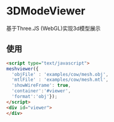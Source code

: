 # 3DModeViewer

基于Three.JS (WebGL)实现3d模型展示

## 使用

``` html 
<script type="text/javascript">
meshviewer({
  'objFile' : 'examples/cow/mesh.obj',
  'mtlFile' : 'examples/cow/mesh.mtl', 
  'showWireFrame': true,
  'container':'#viewer', 
  'format':'obj'});
</script>
<div id="viewer">
</div>
```